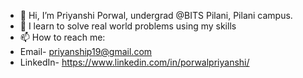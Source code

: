 - 👋 Hi, I’m Priyanshi Porwal, undergrad @BITS Pilani, Pilani campus.
- 👀 I learn to solve real world problems using my skills
- 📫 How to reach me: 
- Email- priyanship19@gmail.com
- LinkedIn- https://www.linkedin.com/in/porwalpriyanshi/

